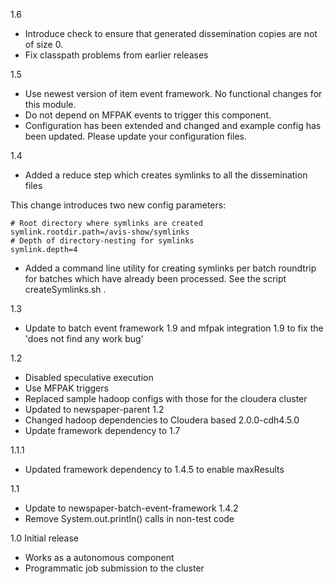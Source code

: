1.6
* Introduce check to ensure that generated dissemination copies are not of size 0.
* Fix classpath problems from earlier releases

1.5
* Use newest version of item event framework. No functional changes for this module.
* Do not depend on MFPAK events to trigger this component.
* Configuration has been extended and changed and example config has been updated. Please update your configuration files.

1.4
* Added a reduce step which creates symlinks to all the dissemination files

This change introduces two new config parameters:

    # Root directory where symlinks are created
    symlink.rootdir.path=/avis-show/symlinks
    # Depth of directory-nesting for symlinks
    symlink.depth=4

* Added a command line utility for creating symlinks per batch roundtrip for batches which have already been processed.
See the script createSymlinks.sh .


1.3
* Update to batch event framework 1.9 and mfpak integration 1.9 to fix the 'does not find any work bug'

1.2
* Disabled speculative execution
* Use MFPAK triggers
* Replaced sample hadoop configs with those for the cloudera cluster
* Updated to newspaper-parent 1.2
* Changed hadoop dependencies to Cloudera based 2.0.0-cdh4.5.0 
* Update framework dependency to 1.7

1.1.1 
* Updated framework dependency to 1.4.5 to enable maxResults

1.1
* Update to newspaper-batch-event-framework 1.4.2
* Remove System.out.println() calls in non-test code

1.0
Initial release
 - Works as a autonomous component
 - Programmatic job submission to the cluster
